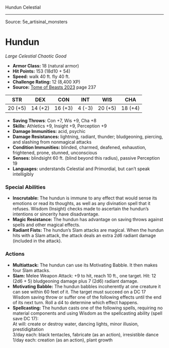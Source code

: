 <MonsterName/>Hundun</MonsterName>
<CreatureType/>Celestial</CreatureType>



---

Source: 5e_artisinal_monsters

# Hundun

*Large* *Celestial* *Chaotic Good*

- **Armor Class:** 18 (natural armor)
- **Hit Points:** 153 (18d10 + 54)
- **Speed:** walk 40 ft. fly 40 ft.
- **Challenge Rating:** 12 (8,400 XP)
- **Source:** [Tome of Beasts 2023](https://koboldpress.com/kpstore/product/tome-of-beasts-1-2023-edition/) page 237

| STR | DEX | CON | INT | WIS | CHA |
| --- | --- | --- | --- | --- | --- |
| 20 (+5) | 14 (+2) | 16 (+3) | 4 (-3) | 20 (+5) | 18 (+4) |

- **Saving Throws**: Con +7, Wis +9, Cha +8
- **Skills:** Athletics +9, Insight +9, Perception +9
- **Damage Immunities:** acid, psychic
- **Damage Resistances:** lightning, radiant, thunder; bludgeoning, piercing, and slashing from nonmagical attacks
- **Condition Immunities:** blinded, charmed, deafened, exhaustion, frightened, prone, stunned, unconscious
- **Senses:** blindsight 60 ft. (blind beyond this radius), passive Perception 19
- **Languages:** understands Celestial and Primordial, but can’t speak intelligibly

### Special Abilities

- **Inscrutable:** The hundun is immune to any effect that would sense its emotions or read its thoughts, as well as any divination spell that it refuses. Wisdom (Insight) checks made to ascertain the hundun’s intentions or sincerity have disadvantage.
- **Magic Resistance:** The hundun has advantage on saving throws against spells and other magical effects.
- **Radiant Fists:** The hundun’s Slam attacks are magical. When the hundun hits with a Slam attack, the attack deals an extra 2d6 radiant damage (included in the attack).

### Actions

- **Multiattack:** The hundun can use its Motivating Babble. It then makes four Slam attacks.
- **Slam:** Melee Weapon Attack: +9 to hit, reach 10 ft., one target. Hit: 12 (2d6 + 5) bludgeoning damage plus 7 (2d6) radiant damage.
- **Motivating Babble:** The hundun babbles incoherently at one creature it can see within 60 feet of it. The target must succeed on a DC 17 Wisdom saving throw or suffer one of the following effects until the end of its next turn. Roll a d4 to determine which effect happens.
- **Spellcasting:** The hundun casts one of the following spells, requiring no material components and using Wisdom as the spellcasting ability (spell save DC 17):<br>At will: create or destroy water, dancing lights, minor illusion, prestidigitation<br>3/day each: black tentacles, fabricate (as an action), irresistible dance<br>1/day each: creation (as an action), plant growth


